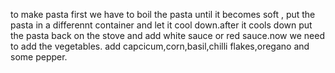 to make pasta first we have to boil the pasta until it becomes soft , put  the pasta in a differennt container and let it cool down.after it cools down put the pasta back on the stove and add white sauce or red sauce.now we need to add the vegetables. add capcicum,corn,basil,chilli flakes,oregano and some pepper.